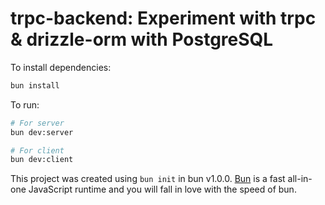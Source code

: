# trpc-backend: Experiment with trpc & drizzle-orm with PostgreSQL

To install dependencies:

```bash
bun install
```

To run:

```bash
# For server
bun dev:server

# For client
bun dev:client
```

This project was created using `bun init` in bun v1.0.0. [Bun](https://bun.sh) is a fast all-in-one JavaScript runtime and you will fall in love with the speed of bun.
